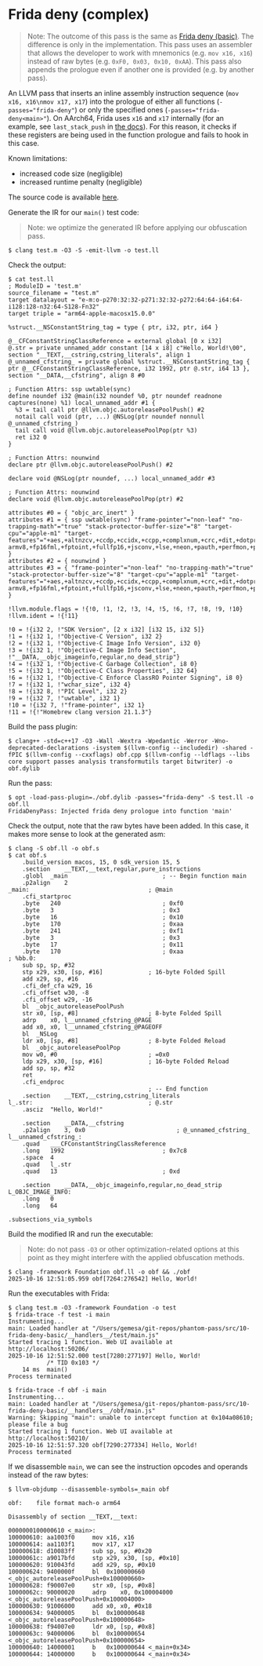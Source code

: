 # Frida deny (complex)

> Note: The outcome of this pass is the same as [Frida deny (basic)](./10-frida-deny-basic.md). The difference is only in the implementation. This pass uses an assembler that allows the developer to work with mnemonics (e.g. `mov x16, x16`) instead of raw bytes (e.g. `0xF0, 0x03, 0x10, 0xAA`). This pass also appends the prologue even if another one is provided (e.g. by another pass).

An LLVM pass that inserts an inline assembly instruction sequence (`mov x16, x16\nmov x17, x17`) into the prologue of either all functions (`-passes="frida-deny"`) or only the specified ones (`-passes="frida-deny<main>"`). On AArch64, Frida uses `x16` and `x17` internally (for an example, see `last_stack_push` in [the docs](https://frida.re/docs/stalker/)). For this reason, it checks if these registers are being used in the function prologue and fails to hook in this case.

Known limitations:
- increased code size (negligible)
- increased runtime penalty (negligible)

The source code is available [here](https://github.com/gemesa/phantom-pass/tree/main/src/10-frida-deny-basic).

Generate the IR for our `main()` test code:

> Note: we optimize the generated IR before applying our obfuscation pass.

```
$ clang test.m -O3 -S -emit-llvm -o test.ll
```

Check the output:

```
$ cat test.ll
; ModuleID = 'test.m'
source_filename = "test.m"
target datalayout = "e-m:o-p270:32:32-p271:32:32-p272:64:64-i64:64-i128:128-n32:64-S128-Fn32"
target triple = "arm64-apple-macosx15.0.0"

%struct.__NSConstantString_tag = type { ptr, i32, ptr, i64 }

@__CFConstantStringClassReference = external global [0 x i32]
@.str = private unnamed_addr constant [14 x i8] c"Hello, World!\00", section "__TEXT,__cstring,cstring_literals", align 1
@_unnamed_cfstring_ = private global %struct.__NSConstantString_tag { ptr @__CFConstantStringClassReference, i32 1992, ptr @.str, i64 13 }, section "__DATA,__cfstring", align 8 #0

; Function Attrs: ssp uwtable(sync)
define noundef i32 @main(i32 noundef %0, ptr noundef readnone captures(none) %1) local_unnamed_addr #1 {
  %3 = tail call ptr @llvm.objc.autoreleasePoolPush() #2
  notail call void (ptr, ...) @NSLog(ptr noundef nonnull @_unnamed_cfstring_)
  tail call void @llvm.objc.autoreleasePoolPop(ptr %3)
  ret i32 0
}

; Function Attrs: nounwind
declare ptr @llvm.objc.autoreleasePoolPush() #2

declare void @NSLog(ptr noundef, ...) local_unnamed_addr #3

; Function Attrs: nounwind
declare void @llvm.objc.autoreleasePoolPop(ptr) #2

attributes #0 = { "objc_arc_inert" }
attributes #1 = { ssp uwtable(sync) "frame-pointer"="non-leaf" "no-trapping-math"="true" "stack-protector-buffer-size"="8" "target-cpu"="apple-m1" "target-features"="+aes,+altnzcv,+ccdp,+ccidx,+ccpp,+complxnum,+crc,+dit,+dotprod,+flagm,+fp-armv8,+fp16fml,+fptoint,+fullfp16,+jsconv,+lse,+neon,+pauth,+perfmon,+predres,+ras,+rcpc,+rdm,+sb,+sha2,+sha3,+specrestrict,+ssbs,+v8.1a,+v8.2a,+v8.3a,+v8.4a,+v8a" }
attributes #2 = { nounwind }
attributes #3 = { "frame-pointer"="non-leaf" "no-trapping-math"="true" "stack-protector-buffer-size"="8" "target-cpu"="apple-m1" "target-features"="+aes,+altnzcv,+ccdp,+ccidx,+ccpp,+complxnum,+crc,+dit,+dotprod,+flagm,+fp-armv8,+fp16fml,+fptoint,+fullfp16,+jsconv,+lse,+neon,+pauth,+perfmon,+predres,+ras,+rcpc,+rdm,+sb,+sha2,+sha3,+specrestrict,+ssbs,+v8.1a,+v8.2a,+v8.3a,+v8.4a,+v8a" }

!llvm.module.flags = !{!0, !1, !2, !3, !4, !5, !6, !7, !8, !9, !10}
!llvm.ident = !{!11}

!0 = !{i32 2, !"SDK Version", [2 x i32] [i32 15, i32 5]}
!1 = !{i32 1, !"Objective-C Version", i32 2}
!2 = !{i32 1, !"Objective-C Image Info Version", i32 0}
!3 = !{i32 1, !"Objective-C Image Info Section", !"__DATA,__objc_imageinfo,regular,no_dead_strip"}
!4 = !{i32 1, !"Objective-C Garbage Collection", i8 0}
!5 = !{i32 1, !"Objective-C Class Properties", i32 64}
!6 = !{i32 1, !"Objective-C Enforce ClassRO Pointer Signing", i8 0}
!7 = !{i32 1, !"wchar_size", i32 4}
!8 = !{i32 8, !"PIC Level", i32 2}
!9 = !{i32 7, !"uwtable", i32 1}
!10 = !{i32 7, !"frame-pointer", i32 1}
!11 = !{!"Homebrew clang version 21.1.3"}
```

Build the pass plugin:

```
$ clang++ -std=c++17 -O3 -Wall -Wextra -Wpedantic -Werror -Wno-deprecated-declarations -isystem $(llvm-config --includedir) -shared -fPIC $(llvm-config --cxxflags) obf.cpp $(llvm-config --ldflags --libs core support passes analysis transformutils target bitwriter) -o obf.dylib
```

Run the pass:

```
$ opt -load-pass-plugin=./obf.dylib -passes="frida-deny" -S test.ll -o obf.ll
FridaDenyPass: Injected frida deny prologue into function 'main'
```

Check the output, note that the raw bytes have been added. In this case, it makes more sense to look at the generated asm:

```
$ clang -S obf.ll -o obf.s
$ cat obf.s
	.build_version macos, 15, 0	sdk_version 15, 5
	.section	__TEXT,__text,regular,pure_instructions
	.globl	_main                           ; -- Begin function main
	.p2align	2
_main:                                  ; @main
	.cfi_startproc
	.byte	240                             ; 0xf0
	.byte	3                               ; 0x3
	.byte	16                              ; 0x10
	.byte	170                             ; 0xaa
	.byte	241                             ; 0xf1
	.byte	3                               ; 0x3
	.byte	17                              ; 0x11
	.byte	170                             ; 0xaa
; %bb.0:
	sub	sp, sp, #32
	stp	x29, x30, [sp, #16]             ; 16-byte Folded Spill
	add	x29, sp, #16
	.cfi_def_cfa w29, 16
	.cfi_offset w30, -8
	.cfi_offset w29, -16
	bl	_objc_autoreleasePoolPush
	str	x0, [sp, #8]                    ; 8-byte Folded Spill
	adrp	x0, l__unnamed_cfstring_@PAGE
	add	x0, x0, l__unnamed_cfstring_@PAGEOFF
	bl	_NSLog
	ldr	x0, [sp, #8]                    ; 8-byte Folded Reload
	bl	_objc_autoreleasePoolPop
	mov	w0, #0                          ; =0x0
	ldp	x29, x30, [sp, #16]             ; 16-byte Folded Reload
	add	sp, sp, #32
	ret
	.cfi_endproc
                                        ; -- End function
	.section	__TEXT,__cstring,cstring_literals
l_.str:                                 ; @.str
	.asciz	"Hello, World!"

	.section	__DATA,__cfstring
	.p2align	3, 0x0                          ; @_unnamed_cfstring_
l__unnamed_cfstring_:
	.quad	___CFConstantStringClassReference
	.long	1992                            ; 0x7c8
	.space	4
	.quad	l_.str
	.quad	13                              ; 0xd

	.section	__DATA,__objc_imageinfo,regular,no_dead_strip
L_OBJC_IMAGE_INFO:
	.long	0
	.long	64

.subsections_via_symbols
```

Build the modified IR and run the executable:

> Note: do not pass `-O3` or other optimization-related options at this point as they might interfere with the applied obfuscation methods.

```
$ clang -framework Foundation obf.ll -o obf && ./obf
2025-10-16 12:51:05.959 obf[7264:276542] Hello, World!
```

Run the executables with Frida:

```
$ clang test.m -O3 -framework Foundation -o test
$ frida-trace -f test -i main
Instrumenting...                                                        
main: Loaded handler at "/Users/gemesa/git-repos/phantom-pass/src/10-frida-deny-basic/__handlers__/test/main.js"
Started tracing 1 function. Web UI available at http://localhost:50206/ 
2025-10-16 12:51:52.000 test[7280:277197] Hello, World!
           /* TID 0x103 */
    14 ms  main()
Process terminated
```

```
$ frida-trace -f obf -i main 
Instrumenting...                                                        
main: Loaded handler at "/Users/gemesa/git-repos/phantom-pass/src/10-frida-deny-basic/__handlers__/obf/main.js"
Warning: Skipping "main": unable to intercept function at 0x104a08610; please file a bug
Started tracing 1 function. Web UI available at http://localhost:50210/ 
2025-10-16 12:51:57.320 obf[7290:277334] Hello, World!
Process terminated
```

If we disassemble `main`, we can see the instruction opcodes and operands instead of the raw bytes:

```
$ llvm-objdump --disassemble-symbols=_main obf

obf:	file format mach-o arm64

Disassembly of section __TEXT,__text:

0000000100000610 <_main>:
100000610: aa1003f0    	mov	x16, x16
100000614: aa1103f1    	mov	x17, x17
100000618: d10083ff    	sub	sp, sp, #0x20
10000061c: a9017bfd    	stp	x29, x30, [sp, #0x10]
100000620: 910043fd    	add	x29, sp, #0x10
100000624: 9400000f    	bl	0x100000660 <_objc_autoreleasePoolPush+0x100000660>
100000628: f90007e0    	str	x0, [sp, #0x8]
10000062c: 90000020    	adrp	x0, 0x100004000 <_objc_autoreleasePoolPush+0x100004000>
100000630: 91006000    	add	x0, x0, #0x18
100000634: 94000005    	bl	0x100000648 <_objc_autoreleasePoolPush+0x100000648>
100000638: f94007e0    	ldr	x0, [sp, #0x8]
10000063c: 94000006    	bl	0x100000654 <_objc_autoreleasePoolPush+0x100000654>
100000640: 14000001    	b	0x100000644 <_main+0x34>
100000644: 14000000    	b	0x100000644 <_main+0x34>
```
